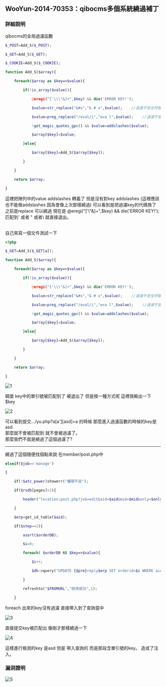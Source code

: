 ## WooYun-2014-70353：qibocms多個系統繞過補丁

### 詳細說明
qibocms的全局過濾函數

```php
$_POST=Add_S($_POST);

$_GET=Add_S($_GET);

$_COOKIE=Add_S($_COOKIE);
```

```php
function Add_S($array){

    foreach($array as $key=>$value){

        if(!is_array($value)){

            @eregi("['\\\"&]+",$key) && die('ERROR KEY!');

            $value=str_replace("&#x","& # x",$value);    //過濾不安全符號

            $value=preg_replace("/eval/i","eva l",$value);    //過濾不安全函數

            !get_magic_quotes_gpc() && $value=addslashes($value);

            $array[$key]=$value;

        }else{

            $array[$key]=Add_S($array[$key]); 

        }

    }

    return $array;

}
```

這裡把陣列中的value addslashes 轉義了
但是沒有對key addslashes (這裡應該也不能做addslashes 因為會像上次那樣繞過)
可以看到是把過濾key的代碼換了 之前是replace 可以繞過
現在是 @eregi("['\\"&]+",$key) && die('ERROR KEY!');
匹配到' 或者 " 或者\ 就直接退出。
<br />
<br />

自己來寫一個文件測試一下
```php
<?php  

$_GET=Add_S($_GET[a]);

function Add_S($array){

    foreach($array as $key=>$value){

        if(!is_array($value)){

            @eregi("['\\\"&]+",$key) && die('ERROR KEY!');

            $value=str_replace("&#x","& # x",$value);    //過濾不安全符號

            $value=preg_replace("/eval/i","eva l",$value);    //過濾不安全函數

            !get_magic_quotes_gpc() && $value=addslashes($value);

            $array[$key]=$value;

        }else{

            $array[$key]=Add_S($array[$key]); 

        }

    }

    return $array;

}
```

![1](https://raw.githubusercontent.com/dyeat/PDF/master/%E8%AB%96PHP%E5%B8%B8%E8%A6%8B%E7%9A%84%E6%BC%8F%E6%B4%9E/images/3/3.19/3.19-1.jpg)

碉堡 key中的單引號被匹配到了 被退出了
但是換一種方式呢 這裡我輸出一下$key

![2](https://raw.githubusercontent.com/dyeat/PDF/master/%E8%AB%96PHP%E5%B8%B8%E8%A6%8B%E7%9A%84%E6%BC%8F%E6%B4%9E/images/3/3.19/3.19-2.jpg)

可以看到提交.../yu.php?a[a'][asd]=a 的時候 那麼進入過濾函數的時候的key是asd
<br />
那麼就不會被匹配到 就不會被過濾了。
<br />
那麼我們不就是繞過了這個過濾了?


---

繞過了這個隨便找個點來說
在member/post.php中

```php
elseif($job=='manage')

{

    if(!$atc_power)showerr("權限不足");

    if($rsdb[pages]<2){

        header("location:post.php?job=edit&aid=$aid&mid=$mid&only=$only");exit;

    }

    $erp=get_id_table($aid);

    if($step==2){

        asort($orderDB);

        $i=0;

        foreach( $orderDB AS $key=>$value){

            $i++;

            $db->query("UPDATE {$pre}reply$erp SET orderid=$i WHERE aid='$aid' AND rid='$key'");

        }

        refreshto("$FROMURL","排序成功",1);

    }
```
foreach 出來的key沒有過濾 直接帶入到了查詢當中

![3](https://raw.githubusercontent.com/dyeat/PDF/master/%E8%AB%96PHP%E5%B8%B8%E8%A6%8B%E7%9A%84%E6%BC%8F%E6%B4%9E/images/3/3.19/3.19-3.jpg)

直接提交key被匹配出 像剛才那樣繞過一下

![4](https://raw.githubusercontent.com/dyeat/PDF/master/%E8%AB%96PHP%E5%B8%B8%E8%A6%8B%E7%9A%84%E6%BC%8F%E6%B4%9E/images/3/3.19/3.19-4.jpg)

這樣進行檢測的key 是asd 但是 帶入查詢的 而是那段含單引號的key。
造成了注入。

### 漏洞證明

![5](https://raw.githubusercontent.com/dyeat/PDF/master/%E8%AB%96PHP%E5%B8%B8%E8%A6%8B%E7%9A%84%E6%BC%8F%E6%B4%9E/images/3/3.19/3.19-4.jpg)
